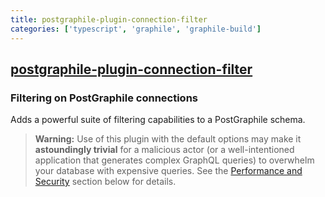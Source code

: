 ```yaml
---
title: postgraphile-plugin-connection-filter
categories: ['typescript', 'graphile', 'graphile-build']
---
```

## [postgraphile-plugin-connection-filter](https://github.com/graphile-contrib/postgraphile-plugin-connection-filter)

### Filtering on PostGraphile connections


Adds a powerful suite of filtering capabilities to a PostGraphile schema.

> **Warning:** Use of this plugin with the default options may make it **astoundingly trivial** for a malicious actor (or a well-intentioned application that generates complex GraphQL queries) to overwhelm your database with expensive queries. See the [Performance and Security](https://github.com/graphile-contrib/postgraphile-plugin-connection-filter#performance-and-security) section below for details.
